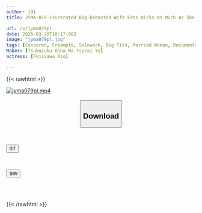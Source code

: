 ```yaml
---
author: j91
title: JYMA-079 Frustrated Big-breasted Wife Eats Dicks As Much As She Wants. Sexual Desire Monster, Voluptuous Body, Obscene Masochistic Wife, M-slut, Lewd Wife, Cums Like Crazy, Reo Fujisawa

url: /v/jyma079pl
date: 2025-03-20T16:17:00Z
image: "jyma079pl.jpg"
tags: [Censored, Creampie, Solowork, Big Tits, Married Woman, Documentary, BBW]
Maker: [Tsukuzuku Onna Wa Tsurai Yo]
actress: [Fujisawa Rio]

---
```



{{< rawhtml >}}

<div class="video" data-videoid="laO8LolG80F7JKe">
    <a href="javascript:;">
        <img src="/v/jyma079pl/jyma079pl.jpg" width="WIDTH" height="HEIGHT" alt="jyma079pl.mp4" loading="lazy">
    </a>
</div>

<script type="text/javascript" src="https://j91.asia/asset/on-demand-st.js"></script>

<br>
  <link rel="stylesheet" href="https://j91.asia/asset/bs5.css">
  
  <center>
  <button class="btn btn-primary" type="button" data-bs-toggle="collapse" data-bs-target=".multi-collapse" aria-expanded="false" aria-controls="multiCollapseExample1 multiCollapseExample2"><h2>Download</h2></button></center>
</p>
<div class="row">
  <div class="col">
    <div class="collapse multi-collapse" id="multiCollapseExample1">
      <div class="card card-body">
	      	      <br>
<div class="buttons">  
<p><a href="/v/jyma079pl/st.html" target="_blank"><button class="btn-hover color-3"><i class="fa fa-download"></i> ST</button></a></p></div>
    </div>
  </div>
</div>
  <div class="col">
    <div class="collapse multi-collapse" id="multiCollapseExample2">
      <div class="card card-body">
	      <br>
<div class="buttons">
<p><a href="/v/jyma079pl/sw.html" target="_blank"><button class="btn-hover color-2"><i class="fa fa-download"></i> SW</button></a></p></div>
<br><br>
      </div>
    </div>
  </div>
</div>

{{< /rawhtml >}}